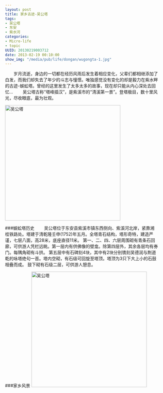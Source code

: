 ```yaml
---
layout: post
title: 家乡古迹-吴公塔
tags: 
- 吴公塔
- 东安
- 紫水河
categories:
- Micro-life
- topic
UUID: 20130219003712
date: 2013-02-19 00:10:00
show_img: "/media/pub/life/dongan/wugongta-1.jpg"
---
```

	
  　　岁月流逝，身边的一切都在经历风雨后发生着相应变化，父辈们都相继添加了白发，而我们却失去了年少的斗志与憧憬。唯独感觉没有变化的却是毅力在紫水畔的古迹-蜈蚣塔。曾经的这里发生了太多太多的故事，现在却只能从内心深处去回忆...
  　　吴公塔古称“塔峰插汉”，是紫溪市的“清溪第一景”。登塔极目，数十里风光，尽收眼底，最为壮观。


<a href="{{site.url}}/media/pub/life/dongan/wugongta-1.jpg" rel="prettyPhoto[{{page.UUID}}]" alt="free sql server mointor" >
<img src="{{site.url}}/media/pub/life/dongan/wugongta-1.jpg" width="380px"  alt="吴公塔" class="img-center" />
</a>

###蜈蚣塔历史
  　　吴公塔位于东安县紫溪市镇东西侧向、紫溪河北岸，紧靠湘桂铁路处。塔建于清乾隆壬申(1752)年五月。全塔青石结构，塔形奇特，建造严谨，七层八面，高28米，底座直径11米。
第一、二、四、六层周围砌有青条石回廊，可供游人凭栏远眺。第一层内有供佛像的壁龛。除第四层外，其余各层均有券门。每隅角砌有斗拱。
第五层中有石碑刻4块，其中有2块分别镌刻吴德润与荆道乾的咏塔绝句一首。塔内空砌，有石级可回旋至塔顶。塔顶为3只下大上小的石鼓相叠而成。
鼓下砌有石级二层，可供游人憩息。

###家乡风景
<a href="{{site.url}}/media/pub/life/dongan/wugongta.jpg" rel="prettyPhoto[{{page.UUID}}]" alt="free sql server mointor" >
<img src="{{site.url}}/media/pub/life/dongan/wugongta.jpg" width="380px"  alt="吴公塔" class="img-center" />
</a>
